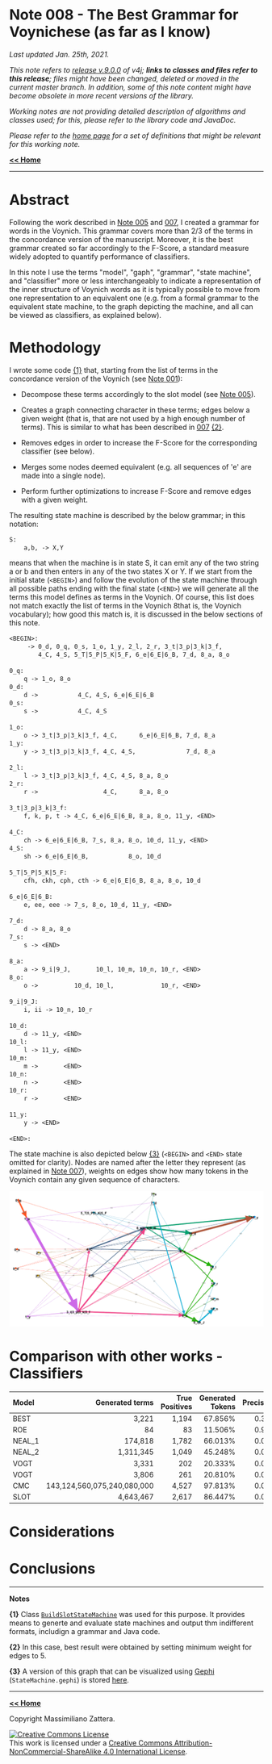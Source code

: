 # Note 008 - The Best Grammar for Voynichese (as far as I know)

_Last updated Jan. 25th, 2021._

_This note refers to [release v.9.0.0](https://github.com/mzattera/v4j/tree/v.9.0.0) of v4j;
**links to classes and files refer to this release**; files might have been changed, deleted or moved in the current master branch.
In addition, some of this note content might have become obsolete in more recent versions of the library._

_Working notes are not providing detailed description of algorithms and classes used; for this, please refer to the 
library code and JavaDoc._

_Please refer to the [home page](..) for a set of definitions that might be relevant for this working note._

[**<< Home**](..)

---


# Abstract

Following the work described in [Note 005](../005) and [007](../007), I created a grammar for words in the Voynich.
This grammar covers more than 2/3 of the terms in the concordance version of the manuscript. Moreover, it
is the best grammar created so far accordingly to the F-Score, a standard measure widely adopted to quantify performance of classifiers.

In this note I use the terms "model", "gaph", "grammar", "state machine", and "classifier" more or less interchangeably to indicate a representation of the inner structure of Voynich words
as it is typically possible to move from one representation to an equivalent one (e.g. from a formal grammar to the equivalent state machine, to the graph depicting the machine,
 and all can be viewed as classifiers, as explained below).

 
# Methodology

I wrote some code [{1}](#Note1) that, starting from the list of terms in the concordance version of the Voynich (see [Note 001](../001)):

  - Decompose these terms accordingly to the slot model (see [Note 005](../005)).
  
  - Creates a graph connecting character in these terms; edges below a given weight (that is, that are not used by a high enough number of terms).
This is similar to what has been described in [007](../007) [{2}](#Note2).

  - Removes edges in order to increase the F-Score for the corresponding classifier (see below).
  
  - Merges some nodes deemed equivalent (e.g. all sequences of 'e' are made into a single node).
  
  - Perform further optimizations to increase F-Score and remove edges with a given weight.
  
The resulting state machine is described by the below grammar; in this notation:

```
S:
	a,b, -> X,Y
```

means that when the machine is in state S, it can emit any of the two string a or b and then enters in any of the two states X or Y. If we start from the initial state (`<BEGIN>`)
and follow the evolution of the state machine through all possible paths ending with the final state (`<END>`) we will generate all the terms this model defines as terms in the Voynich.
Of course, this list does not match exactly the list of terms in the Voynich 8that is, the Voynich vocabulary); how good this match is, it is discussed in the below sections of this note.

```
<BEGIN>:
	 -> 0_d, 0_q, 0_s, 1_o, 1_y, 2_l, 2_r, 3_t|3_p|3_k|3_f,
	    4_C, 4_S, 5_T|5_P|5_K|5_F, 6_e|6_E|6_B, 7_d, 8_a, 8_o

0_q:
	q -> 1_o, 8_o
0_d:
	d ->           4_C, 4_S, 6_e|6_E|6_B
0_s:
	s ->           4_C, 4_S

1_o:
	o -> 3_t|3_p|3_k|3_f, 4_C,      6_e|6_E|6_B, 7_d, 8_a
1_y:
	y -> 3_t|3_p|3_k|3_f, 4_C, 4_S,              7_d, 8_a

2_l:
	l -> 3_t|3_p|3_k|3_f, 4_C, 4_S, 8_a, 8_o
2_r:
	r ->                  4_C,      8_a, 8_o

3_t|3_p|3_k|3_f:
	f, k, p, t -> 4_C, 6_e|6_E|6_B, 8_a, 8_o, 11_y, <END>

4_C:
	ch -> 6_e|6_E|6_B, 7_s, 8_a, 8_o, 10_d, 11_y, <END>
4_S:
	sh -> 6_e|6_E|6_B,           8_o, 10_d
	
5_T|5_P|5_K|5_F:
	cfh, ckh, cph, cth -> 6_e|6_E|6_B, 8_a, 8_o, 10_d

6_e|6_E|6_B:
	e, ee, eee -> 7_s, 8_o, 10_d, 11_y, <END>

7_d:
	d -> 8_a, 8_o
7_s:
	s -> <END>

8_a:
	a -> 9_i|9_J,       10_l, 10_m, 10_n, 10_r, <END>
8_o:
	o ->          10_d, 10_l,             10_r, <END>

9_i|9_J:
	i, ii -> 10_n, 10_r

10_d:
	d -> 11_y, <END>
10_l:
	l -> 11_y, <END>
10_m:
	m ->       <END>
10_n:
	n ->       <END>
10_r:
	r ->       <END>

11_y:
	y -> <END>

<END>:
```

The state machine is also depicted below [{3}](#Note3) (`<BEGIN>` and `<END>` state omitted for clarity).
Nodes are named after the letter they represent (as explained in [Note 007](../007)), weights on edges show how many tokens in the Voynich contain any given sequence of characters.

![State Machine](images/Graph.PNG)


# Comparison with other works - Classifiers

| Model 	| Generated terms 	| True Positives 	| Generated Tokens 	| Precision 	| Recall 	| F-Score |
| :--- 	| ---: 	| ---: 	| ---: 	| ---: 	| ---: 	| ---: |
| BEST 	| 3,221	| 1,194	| 67.856%	| 0.371	| 0.232	| 0.286 |
| ROE 	| 84	| 83	| 11.506%	| 0.988	| 0.016	| 0.032 |
| NEAL_1 	| 174,818	| 1,782	| 66.013%	| 0.010	| 0.347	| 0.020 |
| NEAL_2 	| 1,311,345	| 1,049	| 45.248%	| 0.001	| 0.204	| 0.002 |
| VOGT 	| 3,331	| 202	| 20.333%	| 0.061	| 0.090	| 0.073 |
| VOGT 	| 3,806	| 261	| 20.810%	| 0.069	| 0.051	| 0.058 |
| CMC 	| 143,124,560,075,240,080,000	| 4,527	| 97.813%	| 0.000	| 0.881	| 0.000 |
| SLOT 	| 4,643,467	| 2,617	| 86.447%	| 0.001	| 0.509	| 0.001 |

# Considerations


# Conclusions



	
---

**Notes**

<a id="Note1">**{1}**</a> Class [`BuildSlotStateMachine`](https://github.com/mzattera/v4j/blob/v.9.0.0/eclipse/io.github.mzattera.v4j-apps/src/main/java/io/github/mzattera/v4j/applications/slot/BuildSlotStateMachine.java) was used for
this purpose. It provides means to generte and evaluate state machines and output thm indifferent formats, includign a grammar and Java code.

<a id="Note2">**{2}**</a> In this case, best result were obtained by setting minimum weight for edges to 5.

<a id="Note3">**{3}**</a> A version of this graph that can be visualized using [Gephi](https://gephi.org/) (`StateMachine.gephi`) is stored [here](https://github.com/mzattera/v4j/tree/master/resources/analysis/slots).

---

[**<< Home**](..)

Copyright Massimiliano Zattera.

<a rel="license" href="http://creativecommons.org/licenses/by-nc-sa/4.0/"><img alt="Creative Commons License" style="border-width:0" src="https://i.creativecommons.org/l/by-nc-sa/4.0/88x31.png" /></a><br />This work is licensed under a <a rel="license" href="http://creativecommons.org/licenses/by-nc-sa/4.0/">Creative Commons Attribution-NonCommercial-ShareAlike 4.0 International License</a>.
